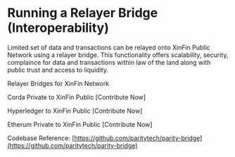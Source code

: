 # Running a Relayer Bridge \(Interoperability\)

Limited set of data and transactions can be relayed onto XinFin Public Network using a relayer bridge. This functionality offers scalability, security, complaince for data and transactions within law of the land along with public trust and access to liquidity.

Relayer Bridges for XinFin Network

Corda Private to XinFin Public \[Contribute Now\]

Hyperledger to XinFin Public \[Contribute Now\]

Etherum Private to XinFin Public \[Contribute Now\]

Codebase Reference: [https://github.com/paritytech/parity-bridge](https://github.com/paritytech/parity-bridge)

